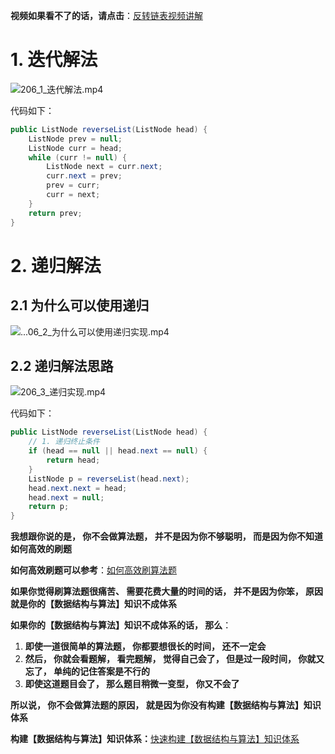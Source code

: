 **视频如果看不了的话，请点击**：[反转链表视频讲解](https://ke.qq.com/webcourse/index.html#cid=3065907&term_id=103186001&taid=10593313500350515&type=1024&vid=5285890809407997971)

# 1. 迭代解法

![206_1_迭代解法.mp4](ec194742-c125-429f-9d36-173f5fc7b8fa)

代码如下：
```java
public ListNode reverseList(ListNode head) {
    ListNode prev = null;
    ListNode curr = head;
    while (curr != null) {
        ListNode next = curr.next;
        curr.next = prev;
        prev = curr;
        curr = next;
    }
    return prev;
}
```

# 2. 递归解法
## 2.1 为什么可以使用递归
![...06_2_为什么可以使用递归实现.mp4](58a00b4f-068d-4efa-985c-dcec2cdd0b23)


## 2.2 递归解法思路
![206_3_递归实现.mp4](83295b82-8ab6-4c45-bf37-7e562a899fb1)

代码如下：
```java
public ListNode reverseList(ListNode head) {
    // 1. 递归终止条件
    if (head == null || head.next == null) {
        return head;
    }
    ListNode p = reverseList(head.next);
    head.next.next = head;
    head.next = null;
    return p;
}
```

**我想跟你说的是， 你不会做算法题， 并不是因为你不够聪明， 而是因为你不知道如何高效的刷题**

**如何高效刷题可以参考**：[如何高效刷算法题](https://ke.qq.com/webcourse/index.html#cid=3171403&term_id=103298623&taid=10797719584007243&vid=5285890812571915051)

**如果你觉得刷算法题很痛苦、 需要花费大量的时间的话， 并不是因为你笨， 原因就是你的【数据结构与算法】知识不成体系**

**如果你的【数据结构与算法】知识不成体系的话， 那么**：
1. **即使一道很简单的算法题， 你都要想很长的时间， 还不一定会**
2. **然后， 你就会看题解， 看完题解， 觉得自己会了， 但是过一段时间， 你就又忘了， 单纯的记住答案是不行的**
3. **即使这道题目会了， 那么题目稍微一变型， 你又不会了**

**所以说， 你不会做算法题的原因， 就是因为你没有构建【数据结构与算法】知识体系**

**构建【数据结构与算法】知识体系：**[快速构建【数据结构与算法】知识体系](https://ke.qq.com/course/package/31104?tuin=1bf872a6)